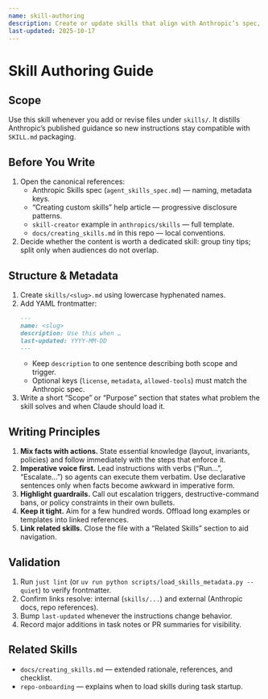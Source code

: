```yaml
---
name: skill-authoring
description: Create or update skills that align with Anthropic’s spec, mix facts with procedures, and stay concise.
last-updated: 2025-10-17
---
```


# Skill Authoring Guide

## Scope

Use this skill whenever you add or revise files under `skills/`. It distills Anthropic’s published guidance so new instructions stay compatible with `SKILL.md` packaging.

## Before You Write

1. Open the canonical references:  
   - Anthropic Skills spec (`agent_skills_spec.md`) — naming, metadata keys.  
   - “Creating custom skills” help article — progressive disclosure patterns.  
   - `skill-creator` example in `anthropics/skills` — full template.  
   - `docs/creating_skills.md` in this repo — local conventions.  
2. Decide whether the content is worth a dedicated skill: group tiny tips; split only when audiences do not overlap.

## Structure & Metadata

1. Create `skills/<slug>.md` using lowercase hyphenated names.  
2. Add YAML frontmatter:
   ```markdown
   ---
   name: <slug>
   description: Use this when …
   last-updated: YYYY-MM-DD
   ---
   ```
   - Keep `description` to one sentence describing both scope and trigger.  
   - Optional keys (`license`, `metadata`, `allowed-tools`) must match the Anthropic spec.
3. Write a short “Scope” or “Purpose” section that states what problem the skill solves and when Claude should load it.

## Writing Principles

1. **Mix facts with actions.** State essential knowledge (layout, invariants, policies) and follow immediately with the steps that enforce it.  
2. **Imperative voice first.** Lead instructions with verbs (“Run…”, “Escalate…”) so agents can execute them verbatim. Use declarative sentences only when facts become awkward in imperative form.  
3. **Highlight guardrails.** Call out escalation triggers, destructive-command bans, or policy constraints in their own bullets.  
4. **Keep it tight.** Aim for a few hundred words. Offload long examples or templates into linked references.  
5. **Link related skills.** Close the file with a “Related Skills” section to aid navigation.

## Validation

1. Run `just lint` (or `uv run python scripts/load_skills_metadata.py --quiet`) to verify frontmatter.  
2. Confirm links resolve: internal (`skills/...`) and external (Anthropic docs, repo references).  
3. Bump `last-updated` whenever the instructions change behavior.  
4. Record major additions in task notes or PR summaries for visibility.

## Related Skills

- `docs/creating_skills.md` — extended rationale, references, and checklist.
- `repo-onboarding` — explains when to load skills during task startup.
